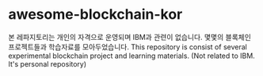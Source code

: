 # awesome-blockchain-kor
본 레파지토리는 개인의 자격으로 운영되며 IBM과 관련이 없습니다. 몇몇의 블록체인 프로젝트들과 학습자료를 모아두었습니다. This repository is consist of several experimental blockchain project and learning materials. (Not related to IBM. It's personal repository)  
